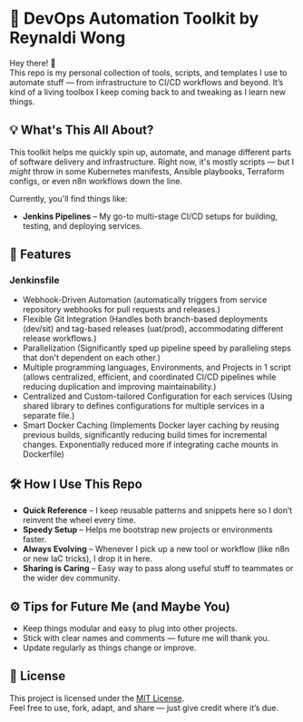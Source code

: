 # 🚀 DevOps Automation Toolkit by Reynaldi Wong

Hey there! 👋  
This repo is my personal collection of tools, scripts, and templates I use to automate stuff — from infrastructure to CI/CD workflows and beyond. It’s kind of a living toolbox I keep coming back to and tweaking as I learn new things.

## 💡 What's This All About?

This toolkit helps me quickly spin up, automate, and manage different parts of software delivery and infrastructure. Right now, it's mostly scripts — but I *might* throw in some Kubernetes manifests, Ansible playbooks, Terraform configs, or even n8n workflows down the line.

Currently, you'll find things like:

- **Jenkins Pipelines** – My go-to multi-stage CI/CD setups for building, testing, and deploying services.

## 🌿 Features
### Jenkinsfile
- Webhook-Driven Automation (automatically triggers from service repository webhooks for pull requests and releases.)
- Flexible Git Integration (Handles both branch-based deployments (dev/sit) and tag-based releases (uat/prod), accommodating different release workflows.)
- Parallelization (Significantly sped up pipeline speed by paralleling steps that don't dependent on each other.)
- Multiple programming languages, Environments, and Projects in 1 script (allows centralized, efficient, and coordinated CI/CD pipelines while reducing duplication and improving maintainability.)
- Centralized and Custom-tailored Configuration for each services (Using shared library to defines configurations for multiple services in a separate file.)
- Smart Docker Caching (Implements Docker layer caching by reusing previous builds, significantly reducing build times for incremental changes. Exponentially reduced more if integrating cache mounts in Dockerfile)

## 🛠 How I Use This Repo

- **Quick Reference** – I keep reusable patterns and snippets here so I don’t reinvent the wheel every time.
- **Speedy Setup** – Helps me bootstrap new projects or environments faster.
- **Always Evolving** – Whenever I pick up a new tool or workflow (like n8n or new IaC tricks), I drop it in here.
- **Sharing is Caring** – Easy way to pass along useful stuff to teammates or the wider dev community.

## ⚙️ Tips for Future Me (and Maybe You)

- Keep things modular and easy to plug into other projects.
- Stick with clear names and comments — future me will thank you.
- Update regularly as things change or improve.

## 📄 License

This project is licensed under the [MIT License](LICENSE).  
Feel free to use, fork, adapt, and share — just give credit where it’s due.
